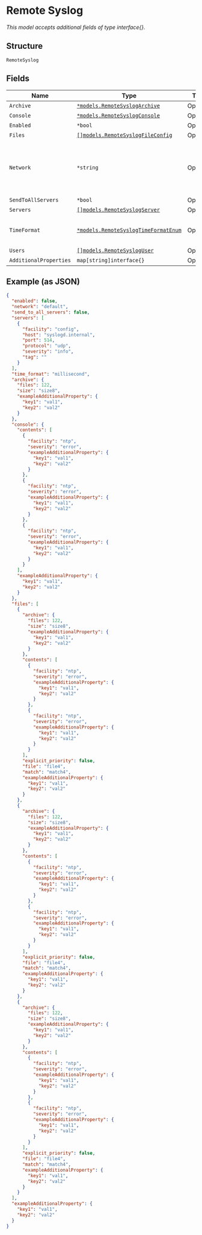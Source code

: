 
# Remote Syslog

*This model accepts additional fields of type interface{}.*

## Structure

`RemoteSyslog`

## Fields

| Name | Type | Tags | Description |
|  --- | --- | --- | --- |
| `Archive` | [`*models.RemoteSyslogArchive`](../../doc/models/remote-syslog-archive.md) | Optional | - |
| `Console` | [`*models.RemoteSyslogConsole`](../../doc/models/remote-syslog-console.md) | Optional | - |
| `Enabled` | `*bool` | Optional | **Default**: `false` |
| `Files` | [`[]models.RemoteSyslogFileConfig`](../../doc/models/remote-syslog-file-config.md) | Optional | - |
| `Network` | `*string` | Optional | if source_address is configured, will use the vlan firstly otherwise use source_ip |
| `SendToAllServers` | `*bool` | Optional | **Default**: `false` |
| `Servers` | [`[]models.RemoteSyslogServer`](../../doc/models/remote-syslog-server.md) | Optional | - |
| `TimeFormat` | [`*models.RemoteSyslogTimeFormatEnum`](../../doc/models/remote-syslog-time-format-enum.md) | Optional | enum: `millisecond`, `year`, `year millisecond` |
| `Users` | [`[]models.RemoteSyslogUser`](../../doc/models/remote-syslog-user.md) | Optional | - |
| `AdditionalProperties` | `map[string]interface{}` | Optional | - |

## Example (as JSON)

```json
{
  "enabled": false,
  "network": "default",
  "send_to_all_servers": false,
  "servers": [
    {
      "facility": "config",
      "host": "syslogd.internal",
      "port": 514,
      "protocol": "udp",
      "severity": "info",
      "tag": ""
    }
  ],
  "time_format": "millisecond",
  "archive": {
    "files": 122,
    "size": "size8",
    "exampleAdditionalProperty": {
      "key1": "val1",
      "key2": "val2"
    }
  },
  "console": {
    "contents": [
      {
        "facility": "ntp",
        "severity": "error",
        "exampleAdditionalProperty": {
          "key1": "val1",
          "key2": "val2"
        }
      },
      {
        "facility": "ntp",
        "severity": "error",
        "exampleAdditionalProperty": {
          "key1": "val1",
          "key2": "val2"
        }
      },
      {
        "facility": "ntp",
        "severity": "error",
        "exampleAdditionalProperty": {
          "key1": "val1",
          "key2": "val2"
        }
      }
    ],
    "exampleAdditionalProperty": {
      "key1": "val1",
      "key2": "val2"
    }
  },
  "files": [
    {
      "archive": {
        "files": 122,
        "size": "size8",
        "exampleAdditionalProperty": {
          "key1": "val1",
          "key2": "val2"
        }
      },
      "contents": [
        {
          "facility": "ntp",
          "severity": "error",
          "exampleAdditionalProperty": {
            "key1": "val1",
            "key2": "val2"
          }
        },
        {
          "facility": "ntp",
          "severity": "error",
          "exampleAdditionalProperty": {
            "key1": "val1",
            "key2": "val2"
          }
        }
      ],
      "explicit_priority": false,
      "file": "file4",
      "match": "match4",
      "exampleAdditionalProperty": {
        "key1": "val1",
        "key2": "val2"
      }
    },
    {
      "archive": {
        "files": 122,
        "size": "size8",
        "exampleAdditionalProperty": {
          "key1": "val1",
          "key2": "val2"
        }
      },
      "contents": [
        {
          "facility": "ntp",
          "severity": "error",
          "exampleAdditionalProperty": {
            "key1": "val1",
            "key2": "val2"
          }
        },
        {
          "facility": "ntp",
          "severity": "error",
          "exampleAdditionalProperty": {
            "key1": "val1",
            "key2": "val2"
          }
        }
      ],
      "explicit_priority": false,
      "file": "file4",
      "match": "match4",
      "exampleAdditionalProperty": {
        "key1": "val1",
        "key2": "val2"
      }
    },
    {
      "archive": {
        "files": 122,
        "size": "size8",
        "exampleAdditionalProperty": {
          "key1": "val1",
          "key2": "val2"
        }
      },
      "contents": [
        {
          "facility": "ntp",
          "severity": "error",
          "exampleAdditionalProperty": {
            "key1": "val1",
            "key2": "val2"
          }
        },
        {
          "facility": "ntp",
          "severity": "error",
          "exampleAdditionalProperty": {
            "key1": "val1",
            "key2": "val2"
          }
        }
      ],
      "explicit_priority": false,
      "file": "file4",
      "match": "match4",
      "exampleAdditionalProperty": {
        "key1": "val1",
        "key2": "val2"
      }
    }
  ],
  "exampleAdditionalProperty": {
    "key1": "val1",
    "key2": "val2"
  }
}
```

